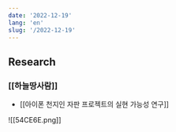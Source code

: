 ```yaml
---
date: '2022-12-19'
lang: 'en'
slug: '/2022-12-19'
---
```


## Research

### [[하늘땅사람]]

- [[아이폰 천지인 자판 프로젝트의 실현 가능성 연구]]

![[54CE6E.png]]
